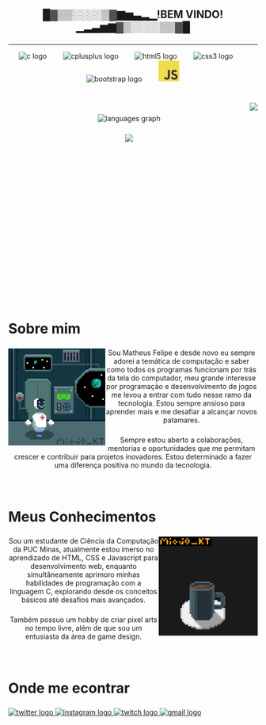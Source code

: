 <h2 align="center">█▓▒▒░░░░▒▓▆▅▃▂▁!BEM VINDO!▁▂▃▅▆▓▒░░░░▒▒▓█</h2>

###
<hr>
<div align="center">
  <img src="https://cdn.jsdelivr.net/gh/devicons/devicon/icons/c/c-original.svg" height="43" alt="c logo"  />
  <img width="25" />
  <img src="https://cdn.jsdelivr.net/gh/devicons/devicon/icons/cplusplus/cplusplus-original.svg" height="40" alt="cplusplus logo"  />
  <img width="25" />
  <img src="https://cdn.jsdelivr.net/gh/devicons/devicon/icons/html5/html5-original.svg" height="43" alt="html5 logo"  />
  <img width="25" />
  <img src="https://cdn.jsdelivr.net/gh/devicons/devicon/icons/css3/css3-original.svg" height="43" alt="css3 logo"  />
  <img width="25" />
  <img src="https://cdn.jsdelivr.net/gh/devicons/devicon/icons/bootstrap/bootstrap-original.svg" height="43" alt="bootstrap logo"  />
  <img width="25" />
  <img src="https://github.com/devicons/devicon/blob/v2.16.0/icons/javascript/javascript-original.svg" height="43" alt="javascript logo"  />

</div>

###

<br clear="both">

<img align=right height="400" src="https://github.com/mioj0kt/mioj0kt/blob/main/imgs/cidade.gif"  />

###

<div align="center">
  
  <img src="https://github-readme-stats.vercel.app/api/top-langs?username=mioj0kt&locale=en&hide_title=false&layout=compact&card_width=320&langs_count=5&theme=shadow_red&hide_border=true&custom_title=Linguagens%20Mais%20Usadas" height="150" alt="languages graph"  />
</div>

###

<div align="center">
  <img src="https://visitor-badge.laobi.icu/badge?page_id=mioj0kt.mioj0kt&left_color=black&right_color=darkred&left_text=VISITANTES"  />
</div>

<br clear="both">

<h1 align="left">Sobre mim</h1>

###

<img align="left" height="196" src="https://github.com/mioj0kt/mioj0kt/blob/main/imgs/nave.gif"  />

###

<p align="center">Sou Matheus Felipe e desde novo eu sempre adorei a temática de computação e saber como todos os programas funcionam por trás da tela do computador, meu grande interesse por programação e desenvolvimento de jogos me levou a entrar com tudo nesse ramo da tecnologia. Estou sempre ansioso para aprender mais e me desafiar a alcançar novos patamares.</p>

###

<p align="center">Sempre estou aberto a colaborações, mentorias e oportunidades que me permitam crescer e contribuir para projetos inovadores. Estou determinado a fazer uma diferença positiva no mundo da tecnologia.</p>

###

<br clear="both">

<h1 align="left">Meus Conhecimentos</h1>

###

<img align="right" height="200" src="https://github.com/mioj0kt/mioj0kt/blob/main/imgs/cafe.gif"  />

###

<p align="center">Sou um estudante de Ciência da Computação da PUC Minas, atualmente estou imerso no aprendizado de HTML, CSS e Javascript para desenvolvimento web, enquanto simultâneamente aprimoro minhas habilidades de programação com a linguagem C, explorando desde os conceitos básicos até desafios mais avançados.</p>

###

<p align="center">Também possuo um hobby de criar pixel arts no tempo livre, além de que sou um entusiasta da área de game design.</p>

###

<br clear="both">

<h1 align="left">Onde me econtrar</h1>

###

<div align="left">
  <a href="https://twitter.com/mioj0_KT" target="_blank">
    <img src="https://img.shields.io/static/v1?message=Twitter&logo=twitter&label=&color=1DA1F2&logoColor=white&labelColor=&style=for-the-badge" height="35" alt="twitter logo"  />
  </a>
  <a href="https://www.instagram.com/matheguy.png/" target="_blank">
    <img src="https://img.shields.io/static/v1?message=Instagram&logo=instagram&label=&color=E4405F&logoColor=white&labelColor=&style=for-the-badge" height="35" alt="instagram logo"  />
  </a>
  <a href="https://www.twitch.tv/mioj0_kt" target="_blank">
    <img src="https://img.shields.io/static/v1?message=Twitch&logo=twitch&label=&color=9146FF&logoColor=white&labelColor=&style=for-the-badge" height="35" alt="twitch logo"  />
  </a>
  <a href="mailto:matheusfelipecxavier@gmail.com" target="_blank">
    <img src="https://img.shields.io/static/v1?message=Gmail&logo=gmail&label=&color=D14836&logoColor=white&labelColor=&style=for-the-badge" height="35" alt="gmail logo"  />
  </a>
</div>

###

